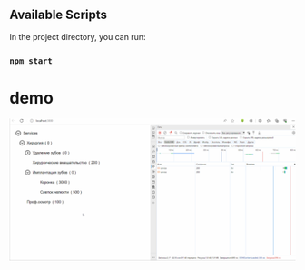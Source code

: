 ## Available Scripts

In the project directory, you can run:

### `npm start`

# demo

![](https://github.com/MaximKurbatov20212/selected-list/blob/master/demo/test-task-demo.gif)

